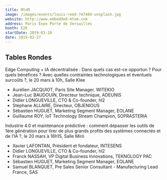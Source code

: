 ```yaml
---
title: MtoM
image: /images/events/louis-reed-747404-unsplash.jpg
website: http://www.embedded-mtom.com
address: Paris Expo Porte de Versailles
booth: E26
startDate: 2019-03-20
date: 2019-02-27
---
```


## Tables Rondes

Edge Computing + IA décentralisée : Dans quels cas est-ce opportun ? Pour quels bénéfices ? Avec quelles contraintes technologiques et éventuels surcoûts ?, le 20 mars à 10h, Salle Klee

- Aurélien JACQUIOT, Paris Site Manager, WITEKIO
- Jean-Luc BAUDOUIN, Directeur technique, ADEUNIS
- Didier LONGUEVILLE, CTO & Co-founder, hl2
- Stéphane ALLAIRE, Directeur, OBJENIOUS
- Sébastien HUGUET, Marketing Segment Manager, EOLANE
- Guillaume ROY, IoT Technology Stream Champion, SOPRASTERIA

Industrie 4.0 et maintenance prédictive : comment dépasser les outils de 1ère génération pour tirer de plus grands profits des systèmes connectés et de l’IA ?, le 20 mars à 16h15, Salle Miró

- Xavier LAFONTAN, Président et fondateur, INTESENS
- Didier LONGUEVILLE, CTO & Co-founder, hl2
- Franck NASSAH, VP Digital Business Innovations, TEKNOLOGY PAC
- Sébastien HUGUET, Marketing Segment Manager, EOLANE
- Samuel BLANQUET, Pre Sales Senior Consultant - Manufacturing Lead France, SAS
